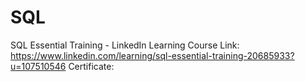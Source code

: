 # SQL
SQL Essential Training - LinkedIn Learning
Course Link: https://www.linkedin.com/learning/sql-essential-training-20685933?u=107510546
Certificate: 
